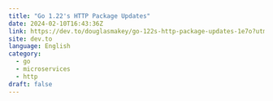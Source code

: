 ```yaml
---
title: "Go 1.22's HTTP Package Updates"
date: 2024-02-10T16:43:36Z
link: https://dev.to/douglasmakey/go-122s-http-package-updates-1e7o?utm_medium=RSS&utm_source=news.12bit.vn
site: dev.to
language: English
category:
  - go
  - microservices
  - http
draft: false
---
```

